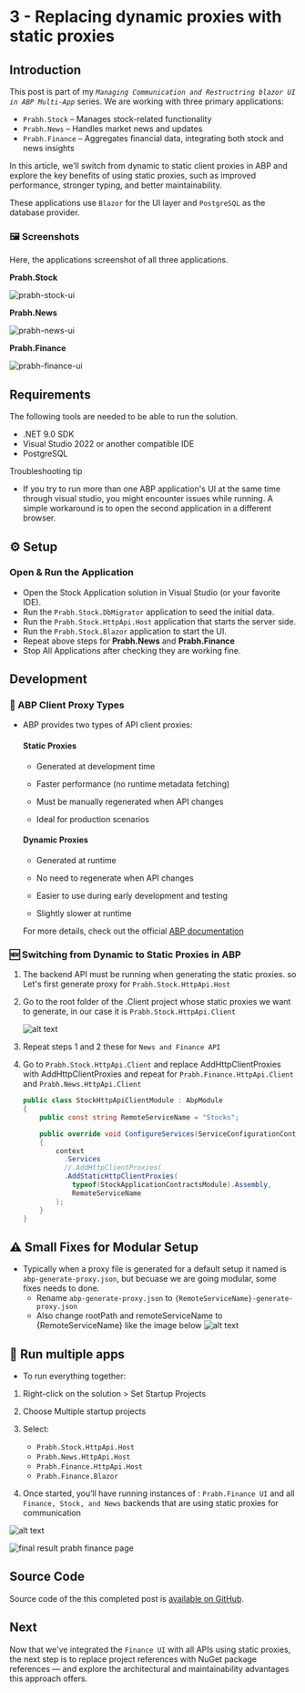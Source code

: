 # 3 - Replacing dynamic proxies with static proxies

## Introduction

This post is part of my <i>`Managing Communication and Restructring blazor UI in ABP Multi-App`</i> series.
We are working with three primary applications:

- `Prabh.Stock` – Manages stock-related functionality
- `Prabh.News` – Handles market news and updates
- `Prabh.Finance` – Aggregates financial data, integrating both stock and news insights

In this article, we’ll switch from dynamic to static client proxies in ABP and explore the key benefits of using static proxies, such as improved performance, stronger typing, and better maintainability.

These applications use `Blazor` for the UI layer and `PostgreSQL` as the database provider.

### 🖼️ Screenshots

Here, the applications screenshot of all three applications.

**Prabh.Stock**

![prabh-stock-ui](images/prabh.stocks.png)

**Prabh.News**

![prabh-news-ui](images/prabh.news.png)

**Prabh.Finance**

![prabh-finance-ui](images/prabh.finance.png)

## Requirements

The following tools are needed to be able to run the solution.

- .NET 9.0 SDK
- Visual Studio 2022 or another compatible IDE
- PostgreSQL

Troubleshooting tip

- If you try to run more than one ABP application's UI at the same time through visual studio, you might encounter issues while running. A simple workaround is to open the second application in a different browser.

## ⚙️ Setup

### Open & Run the Application

- Open the Stock Application solution in Visual Studio (or your favorite IDE).
- Run the `Prabh.Stock.DbMigrator` application to seed the initial data.
- Run the `Prabh.Stock.HttpApi.Host` application that starts the server side.
- Run the `Prabh.Stock.Blazor` application to start the UI.
- Repeat above steps for <strong>Prabh.News</strong> and <strong>Prabh.Finance</strong>
- Stop All Applications after checking they are working fine.

## Development

### 📖 ABP Client Proxy Types

- ABP provides two types of API client proxies:

  #### Static Proxies

  - Generated at development time

  - Faster performance (no runtime metadata fetching)

  - Must be manually regenerated when API changes

  - Ideal for production scenarios

  #### Dynamic Proxies

  - Generated at runtime

  - No need to regenerate when API changes

  - Easier to use during early development and testing

  - Slightly slower at runtime

  For more details, check out the official [ABP documentation](https://abp.io/docs/latest/framework/api-development/static-csharp-clients)

### 🆕 Switching from Dynamic to Static Proxies in ABP

1. The backend API must be running when generating the static proxies.
   so Let's first generate proxy for `Prabh.Stock.HttpApi.Host`

2. Go to the root folder of the .Client project whose static proxies we want to generate, in our case it is `Prabh.Stock.HttpApi.Client`

   ![alt text](images/image-3-1.png)

3. Repeat steps 1 and 2 these for `News and Finance API`

4. Go to `Prabh.Stock.HttpApi.Client` and replace AddHttpClientProxies with AddHttpClientProxies and repeat for `Prabh.Finance.HttpApi.Client` and `Prabh.News.HttpApi.Client`

   ```csharp
   public class StockHttpApiClientModule : AbpModule
   {
       public const string RemoteServiceName = "Stocks";

       public override void ConfigureServices(ServiceConfigurationContext context)
       {
           context
             .Services
             //.AddHttpClientProxies(
             .AddStaticHttpClientProxies(
               typeof(StockApplicationContractsModule).Assembly,
               RemoteServiceName
           );
       }
   }
   ```

## ⚠️ Small Fixes for Modular Setup

- Typically when a proxy file is generated for a default setup it named is `abp-generate-proxy.json`, but becuase we are going modular, some fixes needs to done.
  - Rename `abp-generate-proxy.json` to `{RemoteServiceName}-generate-proxy.json`
  - Also change rootPath and remoteServiceName to {RemoteServiceName} like the image below
    ![alt text](images/static1.png)

## 🔌 Run multiple apps

- To run everything together:

1.  Right-click on the solution > Set Startup Projects
2.  Choose Multiple startup projects
3.  Select:

    - `Prabh.Stock.HttpApi.Host`
    - `Prabh.News.HttpApi.Host`
    - `Prabh.Finance.HttpApi.Host`
    - `Prabh.Finance.Blazor`

4.  Once started, you’ll have running instances of : `Prabh.Finance UI` and all `Finance, Stock, and News` backends that are using static proxies for communication

![alt text](images/image-4.png)

![final result prabh finance page](images/final-result.png)

## Source Code

Source code of the this completed post is [available on GitHub](https://github.com/008programmer/abp-multiple-apps-communication-and-restructuring/blob/3-static-over-dyanamic-proxies).

## Next

Now that we've integrated the `Finance UI` with all APIs using static proxies, the next step is to replace project references with NuGet package references — and explore the architectural and maintainability advantages this approach offers.
